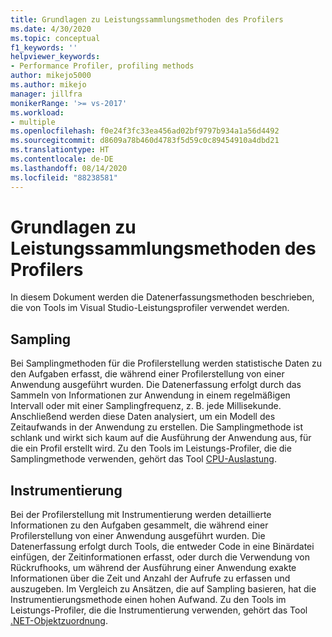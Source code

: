 ```yaml
---
title: Grundlagen zu Leistungssammlungsmethoden des Profilers
ms.date: 4/30/2020
ms.topic: conceptual
f1_keywords: ''
helpviewer_keywords:
- Performance Profiler, profiling methods
author: mikejo5000
ms.author: mikejo
manager: jillfra
monikerRange: '>= vs-2017'
ms.workload:
- multiple
ms.openlocfilehash: f0e24f3fc33ea456ad02bf9797b934a1a56d4492
ms.sourcegitcommit: d8609a78b460d4783f5d59c0c89454910a4dbd21
ms.translationtype: HT
ms.contentlocale: de-DE
ms.lasthandoff: 08/14/2020
ms.locfileid: "88238581"
---
```

# <a name="understand-profiler-performance-collection-methods"></a>Grundlagen zu Leistungssammlungsmethoden des Profilers

In diesem Dokument werden die Datenerfassungsmethoden beschrieben, die von Tools im Visual Studio-Leistungsprofiler verwendet werden. 

## <a name="sampling"></a>Sampling

Bei Samplingmethoden für die Profilerstellung werden statistische Daten zu den Aufgaben erfasst, die während einer Profilerstellung von einer Anwendung ausgeführt wurden. Die Datenerfassung erfolgt durch das Sammeln von Informationen zur Anwendung in einem regelmäßigen Intervall oder mit einer Samplingfrequenz, z. B. jede Millisekunde. Anschließend werden diese Daten analysiert, um ein Modell des Zeitaufwands in der Anwendung zu erstellen. Die Samplingmethode ist schlank und wirkt sich kaum auf die Ausführung der Anwendung aus, für die ein Profil erstellt wird. Zu den Tools im Leistungs-Profiler, die die Samplingmethode verwenden, gehört das Tool [CPU-Auslastung](../profiling/cpu-usage.md).

## <a name="instrumentation"></a>Instrumentierung

Bei der Profilerstellung mit Instrumentierung werden detaillierte Informationen zu den Aufgaben gesammelt, die während einer Profilerstellung von einer Anwendung ausgeführt wurden. Die Datenerfassung erfolgt durch Tools, die entweder Code in eine Binärdatei einfügen, der Zeitinformationen erfasst, oder durch die Verwendung von Rückrufhooks, um während der Ausführung einer Anwendung exakte Informationen über die Zeit und Anzahl der Aufrufe zu erfassen und auszugeben. Im Vergleich zu Ansätzen, die auf Sampling basieren, hat die Instrumentierungsmethode einen hohen Aufwand. Zu den Tools im Leistungs-Profiler, die die Instrumentierung verwenden, gehört das Tool [.NET-Objektzuordnung](../profiling/dotnet-alloc-tool.md).